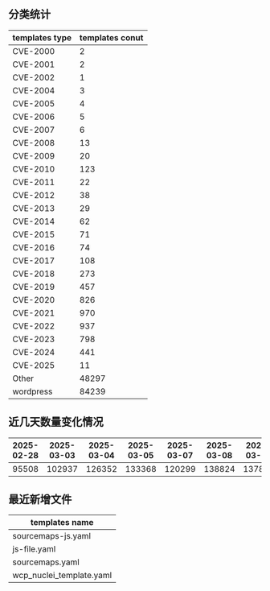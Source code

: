 ## 分类统计
| templates type | templates conut | 
| --- | --- |
| CVE-2000 | 2 |
| CVE-2001 | 2 |
| CVE-2002 | 1 |
| CVE-2004 | 3 |
| CVE-2005 | 4 |
| CVE-2006 | 5 |
| CVE-2007 | 6 |
| CVE-2008 | 13 |
| CVE-2009 | 20 |
| CVE-2010 | 123 |
| CVE-2011 | 22 |
| CVE-2012 | 38 |
| CVE-2013 | 29 |
| CVE-2014 | 62 |
| CVE-2015 | 71 |
| CVE-2016 | 74 |
| CVE-2017 | 108 |
| CVE-2018 | 273 |
| CVE-2019 | 457 |
| CVE-2020 | 826 |
| CVE-2021 | 970 |
| CVE-2022 | 937 |
| CVE-2023 | 798 |
| CVE-2024 | 441 |
| CVE-2025 | 11 |
| Other | 48297 |
| wordpress | 84239 |
## 近几天数量变化情况
|2025-02-28 | 2025-03-03 | 2025-03-04 | 2025-03-05 | 2025-03-07 | 2025-03-08 | 2025-03-09|
|--- | ------ | ------ | ------ | ------ | ------ | ---|
|95508 | 102937 | 126352 | 133368 | 120299 | 138824 | 137832|
## 最近新增文件
| templates name | 
| --- |
| sourcemaps-js.yaml |
| js-file.yaml |
| sourcemaps.yaml |
| wcp_nuclei_template.yaml |
